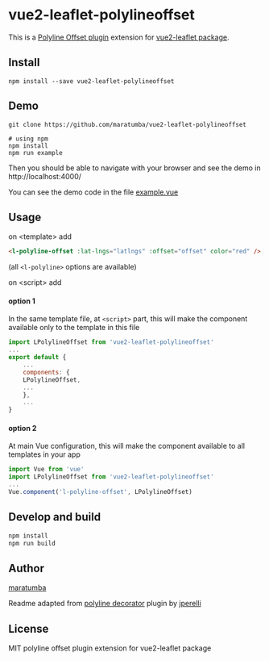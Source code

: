 

# vue2-leaflet-polylineoffset

This is a [Polyline Offset plugin](https://github.com/bbecquet/Leaflet.PolylineOffset) extension for [vue2-leaflet package](https://github.com/KoRiGaN/Vue2Leaflet).

## Install

    npm install --save vue2-leaflet-polylineoffset

## Demo

    git clone https://github.com/maratumba/vue2-leaflet-polylineoffset

    # using npm
    npm install
    npm run example

Then you should be able to navigate with your browser and see the demo in http://localhost:4000/

You can see the demo code in the file [example.vue](example.vue)

## Usage

on &lt;template&gt; add

```html
<l-polyline-offset :lat-lngs="latlngs" :offset="offset" color="red" />
```

(all `<l-polyline>` options are available)

on &lt;script&gt; add

#### option 1

In the same template file, at `<script>` part, this will make the component available only to the template in this file

```js
import LPolylineOffset from 'vue2-leaflet-polylineoffset'
...
export default {
    ...
    components: {
    LPolylineOffset,
    ...
    },
    ...
}
```

#### option 2

At main Vue configuration, this will make the component available to all templates in your app

```js
import Vue from 'vue'
import LPolylineOffset from 'vue2-leaflet-polylineoffset'
...
Vue.component('l-polyline-offset', LPolylineOffset)
```

## Develop and build
```sh
npm install
npm run build
```
## Author

[maratumba](https://github.com/maratumba/)

Readme adapted from [polyline decorator](https://github.com/jperelli/vue2-leaflet-polylinedecorator) plugin by [jperelli](https://github.com/jperelli)

## License

MIT
polyline offset plugin extension for vue2-leaflet package
